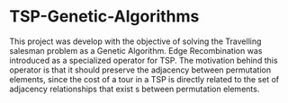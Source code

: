 # TSP-Genetic-Algorithms
This project was develop with the objective of solving the Travelling salesman problem as a Genetic Algorithm. 
Edge Recombination was introduced as a specialized operator for TSP. 
The motivation behind this operator is that it should preserve the adjacency between permutation elements, since the cost of a tour in a TSP is directly related to the set of adjacency relationships that exist s between permutation elements.

